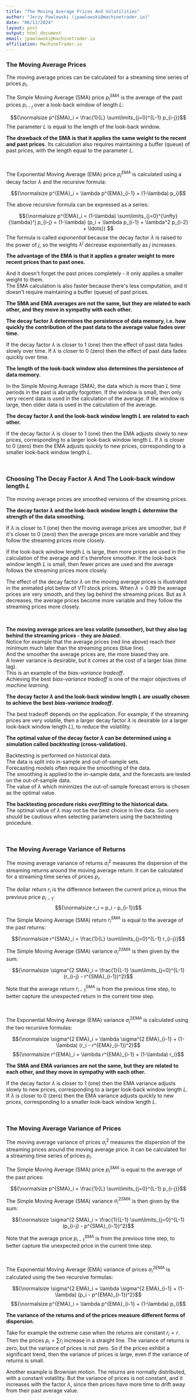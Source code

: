 ```yaml
---
title: "The Moving Average Prices And Volatilities"
author: "Jerzy Pawlowski (jpawlowski@machinetrader.io)"
date: "06/11/2024"
layout: post
output: html_document
email: jpawlowski@machinetrader.io
affiliation: MachineTrader.io
---
```


### The Moving Average Prices  

The moving average prices can be calculated for a streaming time series of prices $p_i$.  

The Simple Moving Average (SMA) price $p^{SMA}_i$ is the average of the past prices $p_{i-j}$ over a look-back window of length $L$:

$${\normalsize p^{SMA}_i = \frac{1}{L} \sum\limits_{j=0}^{L-1} p_{i-j}}$$
The parameter $L$ is equal to the length of the look-back window.  

**The drawback of the SMA is that it applies the same weight to the recent and past prices.**
Its calculation also requires maintaining a buffer (queue) of past prices, with the length equal to the parameter $L$.

<br>

The Exponential Moving Average (EMA) price $p^{EMA}_i$ is calculated using a decay factor $\lambda$ and the recursive formula: 

$${\normalsize p^{EMA}_i = \lambda p^{EMA}_{i-1} + (1-\lambda) p_i}$$


The above recursive formula can be expressed as a series:

$${\normalsize p^{EMA}_i = (1-\lambda) \sum\limits_{j=0}^{\infty} {\lambda}^j p_{i-j} = (1-\lambda) (p_i + \lambda p_{i-1} + \lambda^2 p_{i-2} + \ldots)} $$
The formula is called *exponential* because the decay factor $\lambda$ is raised to the power of $j$, so the weights $\lambda^j$ decrease exponentially as $j$ increases.  


**The advantage of the EMA is that it applies a greater weight to more recent prices than to past ones.**  

And it doesn't forget the past prices completely - it only applies a smaller weight to them.  
The EMA calculation is also faster because there's less computation, and it doesn't require maintaining a buffer (queue) of past prices.  

**The SMA and EMA averages are not the same, but they are related to each other, and they move in sympathy with each other.**  


**The decay factor $\lambda$ determines the persistence of data memory, i.e. how quickly the contribution of the past data to the average value fades over time.**  

If the decay factor $\lambda$ is closer to $1$ (one) then the effect of past data fades slowly over time.
If $\lambda$ is closer to $0$ (zero) then the effect of past data fades quickly over time.  


**The length of the look-back window also determines the persistence of data memory.**  

In the Simple Moving Average (SMA), the data which is more than $L$ time periods in the past is abruptly forgotten.
If the window is small, then only very recent data is used in the calculation of the average.
If the window is large, then older data is used in the calculation of the average.  


**The decay factor $\lambda$ and the look-back window length $L$ are related to each other.**  

If the decay factor $\lambda$ is closer to $1$ (one) then the EMA adjusts slowly to new prices, corresponding to a larger look-back window length $L$.
If $\lambda$ is closer to $0$ (zero) then the EMA adjusts quickly to new prices, corresponding to a smaller look-back window length $L$.  


<br>

### Choosing The Decay Factor $\lambda$ And The Look-back window length $L$ 

The moving average prices are smoothed versions of the streaming prices.  

**The decay factor $\lambda$ and the look-back window length $L$ determine the strength of the data smoothing.**  

If $\lambda$ is closer to $1$ (one) then the moving average prices are smoother, but if it's closer to $0$ (zero) then the average prices are more variable and they follow the streaming prices more closely.

If the look-back window length $L$ is large, then more prices are used in the calculation of the average and it's therefore smoother.
If the look-back window length $L$ is small, then fewer prices are used and the average follows the streaming prices more closely.

The effect of the decay factor $\lambda$ on the moving average prices is illustrated in the animated plot below of VTI stock prices.  When $\lambda = 0.99$ the average prices are very smooth, and they lag behind the streaming prices.
But as $\lambda$ decreases, the average prices become more variable and they follow the streaming prices more closely.  

<br>

**The moving average prices are less volatile (smoother), but they also lag behind the streaming prices - they are *biased*.**  
Notice for example that the average prices (red line above) reach their minimum much later than the streaming prices (blue line).  
And the smoother the average prices are, the more biased they are.  
A lower variance is desirable, but it comes at the cost of a larger bias (time lag).  
This is an example of the *bias-variance tradeoff*.  
Achieving the best *bias-variance tradeoff* is one of the major objectives of *machine learning*.  

**The decay factor $\lambda$ and the look-back window length $L$ are usually chosen to achieve the best *bias-variance tradeoff*.**  

The best tradeoff depends on the application.  For example, if the streaming prices are very volatile, then a larger decay factor $\lambda$ is desirable (or a larger look-back window length $L$), to reduce the volatility.

**The optimal value of the decay factor $\lambda$ can be determined using a simulation called *backtesting* (cross-validation).**  

Backtesting is performed on historical data.  
The data is split into in-sample and out-of-sample sets.  
Forecasting models often require the smoothing of the data.  
The smoothing is applied to the in-sample data, and the forecasts are tested on the out-of-sample data.  
The value of $\lambda$ which minimizes the out-of-sample forecast errors is chosen as the optimal value.  

**The backtesting procedure risks *overfitting* to the historical data.**  
The optimal value of $\lambda$ may not be the best choice in live data.
So users should be cautious when selecting parameters using the backtesting procedure.  


<br>

### The Moving Average Variance of Returns  

The moving average variance of returns $\sigma^2_i$ measures the dispersion of the streaming returns around the moving average return.
It can be calculated for a streaming time series of prices $p_i$.  

The dollar return $r_i$ is the difference between the current price $p_i$ minus the previous price $p_{i-1}$:
$${\normalsize r_i = p_i - p_{i-1}}$$

The Simple Moving Average (SMA) return $r^{SMA}_i$ is equal to the average of the past returns:

$${\normalsize r^{SMA}_i = \frac{1}{L} \sum\limits_{j=0}^{L-1} r_{i-j}}$$


The Simple Moving Average (SMA) variance $\sigma^{2 SMA}_i$ is then given by the sum:

$${\normalsize \sigma^{2 SMA}_i = \frac{1}{L-1} \sum\limits_{j=0}^{L-1} (r_{i-j} - r^{SMA}_{i-1})^2}$$  


Note that the average return $r^{SMA}_{i-1}$ is from the previous time step, to better capture the unexpected return in the current time step.


<br>

The Exponential Moving Average (EMA) variance $\sigma^{2 EMA}_i$ is calculated using the two recursive formulas: 

$${\normalsize \sigma^{2 EMA}_i = \lambda \sigma^{2 EMA}_{i-1} + (1-\lambda) (r_i - r^{EMA}_{i-1})^2}$$
$${\normalsize r^{EMA}_i = \lambda r^{EMA}_{i-1} + (1-\lambda) r_i}$$


**The SMA and EMA variances are not the same, but they are related to each other, and they move in sympathy with each other.**  

If the decay factor $\lambda$ is closer to $1$ (one) then the EMA variance adjusts slowly to new prices, corresponding to a larger look-back window length $L$.
If $\lambda$ is closer to $0$ (zero) then the EMA variance adjusts quickly to new prices, corresponding to a smaller look-back window length $L$.  


<br>


### The Moving Average Variance of Prices  

The moving average variance of prices $\sigma^2_i$ measures the dispersion of the streaming prices around the moving average price.
It can be calculated for a streaming time series of prices $p_i$.  

The Simple Moving Average (SMA) price $p^{SMA}_i$ is equal to the average of the past prices:

$${\normalsize p^{SMA}_i = \frac{1}{L} \sum\limits_{j=0}^{L-1} p_{i-j}}$$


The Simple Moving Average (SMA) variance $\sigma^{2 SMA}_i$ is then given by the sum:

$${\normalsize \sigma^{2 SMA}_i = \frac{1}{L-1} \sum\limits_{j=0}^{L-1} (p_{i-j} - p^{SMA}_{i-1})^2}$$  


Note that the average price $p^{SMA}_{i-1}$ is from the previous time step, to better capture the unexpected price in the current time step.


<br>

The Exponential Moving Average (EMA) variance of prices $\sigma^{2 EMA}_i$ is calculated using the two recursive formulas: 

$${\normalsize \sigma^{2 EMA}_i = \lambda \sigma^{2 EMA}_{i-1} + (1-\lambda) (p_i - p^{EMA}_{i-1})^2}$$
$${\normalsize p^{EMA}_i = \lambda p^{EMA}_{i-1} + (1-\lambda) p_i}$$

**The variance of the returns and of the prices measure different forms of dispersion.**

Take for example the extreme case when the returns are constant $r_i = r$.  
Then the prices $p_i = \sum {r_i}$ increase in a straight line.  The variance of returns is zero, but the variance of prices is not zero.
So if the prices exhibit a significant trend, then the variance of prices is large, even if the variance of returns is small.

Another example is Brownian motion.  The returns are normally distributed, with a constant volatility.  But the variance of prices is not constant, and it increases with the factor $\lambda$, since then prices have more time to drift away from their past average value.

